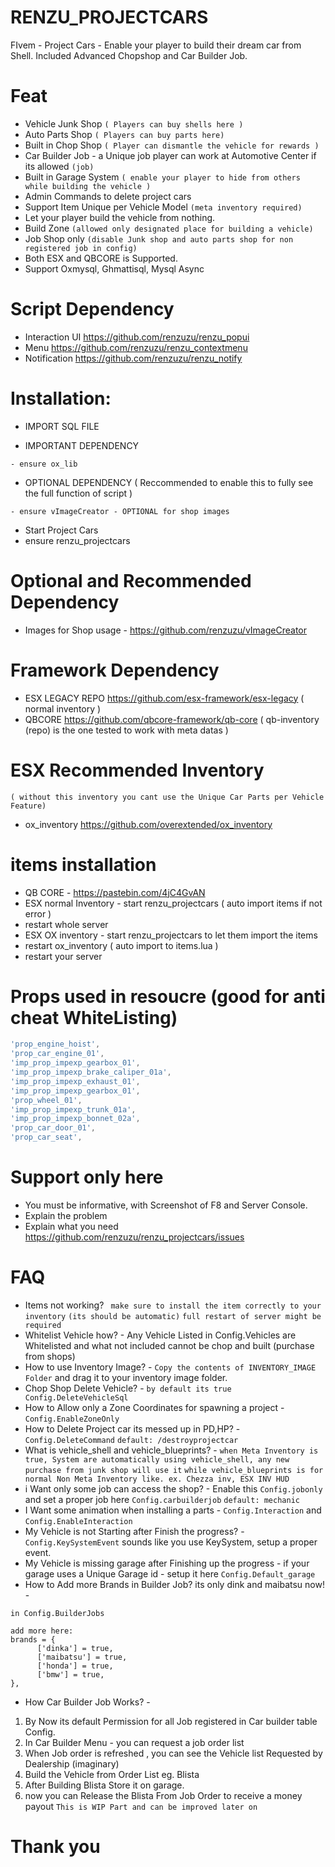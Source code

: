 # RENZU_PROJECTCARS
FIvem - Project Cars - Enable your player to build their dream car from Shell. Included Advanced Chopshop and Car Builder Job.

# Feat
- Vehicle Junk Shop `( Players can buy shells here )`
- Auto Parts Shop `( Players can buy parts here)`
- Built in Chop Shop `( Player can dismantle the vehicle for rewards )`
- Car Builder Job - a Unique job player can work at Automotive Center if its allowed  `(job)`
- Built in Garage System `( enable your player to hide from others while building the vehicle )`
- Admin Commands to delete project cars
- Support Item Unique per Vehicle Model `(meta inventory required)`
- Let your player build the vehicle from nothing.
- Build Zone `(allowed only designated place for building a vehicle)`
- Job Shop only `(disable Junk shop and auto parts shop for non registered job in config)`
- Both ESX and QBCORE is Supported.
- Support Oxmysql, Ghmattisql, Mysql Async


# Script Dependency
- Interaction UI https://github.com/renzuzu/renzu_popui
- Menu https://github.com/renzuzu/renzu_contextmenu
- Notification https://github.com/renzuzu/renzu_notify

# Installation:
- IMPORT SQL FILE

- IMPORTANT DEPENDENCY
```
- ensure ox_lib
```
- OPTIONAL DEPENDENCY ( Reccommended to enable this to fully see the full function of script )
```
- ensure vImageCreator - OPTIONAL for shop images
```
- Start Project Cars
- ensure renzu_projectcars

# Optional and Recommended Dependency
- Images for Shop usage - https://github.com/renzuzu/vImageCreator

# Framework Dependency 
- ESX LEGACY REPO https://github.com/esx-framework/esx-legacy ( normal inventory )
- QBCORE https://github.com/qbcore-framework/qb-core ( qb-inventory (repo) is the one tested to work with meta datas )
# ESX Recommended Inventory 
`( without this inventory you cant use the Unique Car Parts per Vehicle Feature)`
- ox_inventory https://github.com/overextended/ox_inventory

# items installation
- QB CORE - https://pastebin.com/4jC4GvAN
- ESX normal Inventory - start renzu_projectcars ( auto import items if not error )
- restart whole server
- ESX OX inventory - start renzu_projectcars to let them import the items
- restart ox_inventory ( auto import to items.lua )
- restart your server


# Props used in resoucre (good for anti cheat WhiteListing)

```lua
'prop_engine_hoist',
'prop_car_engine_01',
'imp_prop_impexp_gearbox_01',
'imp_prop_impexp_brake_caliper_01a',
'imp_prop_impexp_exhaust_01',
'imp_prop_impexp_gearbox_01',
'prop_wheel_01',
'imp_prop_impexp_trunk_01a',
'imp_prop_impexp_bonnet_02a',
'prop_car_door_01',
'prop_car_seat',
```

# Support only here
- You must be informative, with Screenshot of F8 and Server Console.
- Explain the problem
- Explain what you need
https://github.com/renzuzu/renzu_projectcars/issues

# FAQ
- Items not working? ` make sure to install the item correctly to your inventory` `(its should be automatic)` `full restart of server might be required`
- Whitelist Vehicle how? - Any Vehicle Listed in Config.Vehicles are Whitelisted and what not included cannot be chop and built (purchase from shops)
- How to use Inventory Image? - `Copy the contents of INVENTORY_IMAGE Folder` and drag it to your inventory image folder.
- Chop Shop Delete Vehicle? - `by default its true Config.DeleteVehicleSql`
- How to Allow only a Zone Coordinates for spawning a project - `Config.EnableZoneOnly`
- How to Delete Project car its messed up in PD,HP? - `Config.DeleteCommand` `default: /destroyprojectcar`
- What is vehicle_shell and vehicle_blueprints? - `when Meta Inventory is true, System are automatically using vehicle_shell, any new purchase from junk shop will use it` `while vehicle_blueprints is for normal Non Meta Inventory like. ex. Chezza inv, ESX INV HUD`
- i Want only some job can access the shop? - Enable this `Config.jobonly` and set a proper job here `Config.carbuilderjob` `default: mechanic`
- I Want some animation when installing a parts - `Config.Interaction` and `Config.EnableInteraction`
- My Vehicle is not Starting after Finish the progress? - `Config.KeySystemEvent` sounds like you use KeySystem, setup a proper event.
- My Vehicle is missing garage after Finishing up the progress - if your garage uses a Unique Garage id - setup it here `Config.Default_garage`
- How to Add more Brands in Builder Job? its only dink and maibatsu now! - 
```
in Config.BuilderJobs

add more here:
brands = {
      ['dinka'] = true,
      ['maibatsu'] = true,
      ['honda'] = true,
      ['bmw'] = true,
},
```
- How Car Builder Job Works? - 
1. By Now its default Permission for all Job registered in Car builder table Config.
2. In Car Builder Menu - you can request a job order list
3. When Job order is refreshed , you can see the Vehicle list Requested by Dealership (imaginary)
4. Build the Vehicle from Order List eg. Blista
5. After Building Blista Store it on garage.
6. now you can Release the Blista From Job Order to receive a money payout
` This is WIP Part and can be improved later on `

# Thank you
